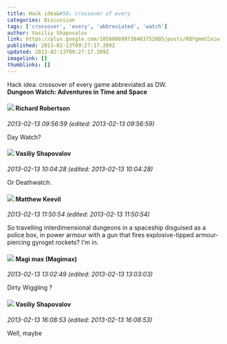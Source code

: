 ```yaml
---
title: Hack idea&#58; crossover of every
categories: Discussion
tags: ['crossover', 'every', 'abbreviated', 'watch']
author: Vasiliy Shapovalov
link: https://plus.google.com/105808699738403752805/posts/RBYgmmCCeiw
published: 2013-02-13T09:27:17.209Z
updated: 2013-02-13T09:27:17.209Z
imagelink: []
thumblinks: []
---
```


Hack idea: crossover of every game abbreviated as DW.<br /><b>Dungeon Watch: Adventures in Time and Space</b>
<div id='comment z12icttolnq2flmgk04cgn1xaky1elfa4xs0k'>
  <h4><img src='{{site.baseurl}}//images/avatars/108034461092234678612_photo.jpg'> Richard Robertson</h4>
      <p><cite>2013-02-13 09:56:59 (edited: 2013-02-13 09:56:59)</cite></p>
        <p>Day Watch?</p>
</div>
        

<div id='comment z12icttolnq2flmgk04cgn1xaky1elfa4xs0k'>
  <h4><img src='{{site.baseurl}}//images/avatars/105808699738403752805_photo.jpg'> Vasiliy Shapovalov</h4>
      <p><cite>2013-02-13 10:04:28 (edited: 2013-02-13 10:04:28)</cite></p>
        <p>Or Deathwatch.</p>
</div>
        

<div id='comment z12icttolnq2flmgk04cgn1xaky1elfa4xs0k'>
  <h4><img src='{{site.baseurl}}//images/avatars/111045827268540883062_photo.jpg'> Matthew Keevil</h4>
      <p><cite>2013-02-13 11:50:54 (edited: 2013-02-13 11:50:54)</cite></p>
        <p>So travelling interdimensional dungeons in a spaceship disguised as a police box, in power armour with a gun that fires explosive-tipped armour-piercing gyroget rockets? I&#39;m in.</p>
</div>
        

<div id='comment z12icttolnq2flmgk04cgn1xaky1elfa4xs0k'>
  <h4><img src='{{site.baseurl}}//images/avatars/101186759054914157594_photo.jpg'> Magi max (Magimax)</h4>
      <p><cite>2013-02-13 13:02:49 (edited: 2013-02-13 13:03:03)</cite></p>
        <p>Dirty Wiggling ?</p>
</div>
        

<div id='comment z12icttolnq2flmgk04cgn1xaky1elfa4xs0k'>
  <h4><img src='{{site.baseurl}}//images/avatars/105808699738403752805_photo.jpg'> Vasiliy Shapovalov</h4>
      <p><cite>2013-02-13 16:08:53 (edited: 2013-02-13 16:08:53)</cite></p>
        <p>Well, maybe</p>
</div>
        